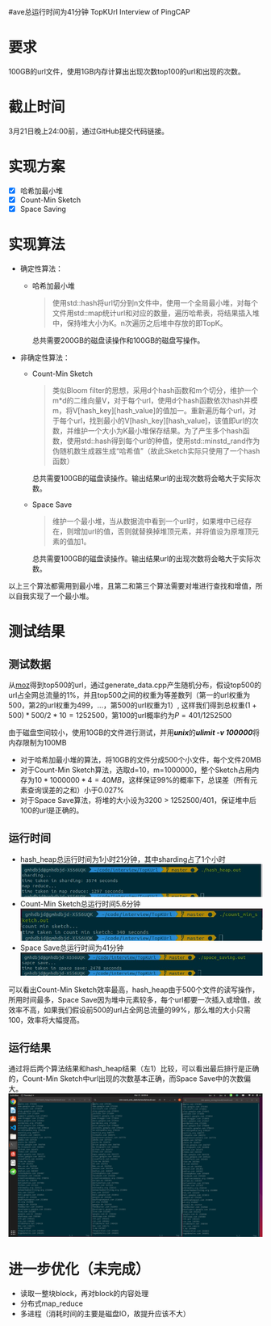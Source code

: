 #ave总运行时间为41分钟  TopKUrl
Interview of PingCAP

# 要求
100GB的url文件，使用1GB内存计算出出现次数top100的url和出现的次数。

# 截止时间
3月21日晚上24:00前，通过GitHub提交代码链接。

# 实现方案
  - [x] 哈希加最小堆
  - [x] Count-Min Sketch
  - [x] Space Saving

# 实现算法
- 确定性算法：
  - 哈希加最小堆
    > 使用std::hash将url切分到n文件中，使用一个全局最小堆，对每个文件用std::map统计url和对应的数量，遍历哈希表，将结果插入堆中，保持堆大小为K。n次遍历之后堆中存放的即TopK。
    
    总共需要200GB的磁盘读操作和100GB的磁盘写操作。

- 非确定性算法：
  - Count-Min Sketch
    > 类似Bloom filter的思想，采用d个hash函数和m个切分，维护一个m*d的二维向量V，对于每个url，使用d个hash函数依次hash并模m，将V[hash_key][hash_value]的值加一。重新遍历每个url，对于每个url，找到最小的V[hash_key][hash_value]，该值即url的次数，并维护一个大小为K最小堆保存结果。为了产生多个hash函数，使用std::hash得到每个url的种值，使用std::minstd_rand作为伪随机数生成器生成“哈希值”（故此Sketch实际只使用了一个hash函数）

    总共需要100GB的磁盘读操作。输出结果url的出现次数将会略大于实际次数。

  - Space Save
    > 维护一个最小堆，当从数据流中看到一个url时，如果堆中已经存在，则增加url的值，否则就替换掉堆顶元素，并将值设为原堆顶元素的值加1。

    总共需要100GB的磁盘读操作。输出结果url的出现次数将会略大于实际次数。

以上三个算法都需用到最小堆，且第二和第三个算法需要对堆进行查找和增值，所以自我实现了一个最小堆。

# 测试结果
## 测试数据
从[moz](https://moz.com/top500)得到top500的url，通过generate_data.cpp产生随机分布，假设top500的url占全网总流量的1%，并且top500之间的权重为等差数列（第一的url权重为500，第2的url权重为499，...，第500的url权重为1）, 这样我们得到总权重$(1+500)*500/2*10=1252500$，第100的url概率约为$P=401/1252500$

由于磁盘空间较小，使用10GB的文件进行测试，并用***unix***的***ulimit -v 100000***将内存限制为100MB
- 对于哈希加最小堆的算法，将10GB的文件分成500个小文件，每个文件20MB
- 对于Count-Min Sketch算法，选取d=10，m=1000000，整个Sketch占用内存为$10*1000000*4=40MB$，这样保证99%的概率下，总误差（所有元素查询误差的之和）小于0.027%
- 对于Space Save算法，将堆的大小设为3200 > 1252500/401，保证堆中后100的url是正确的。

## 运行时间
- hash_heap总运行时间为1小时21分钟，其中sharding占了1个小时
  ![](screenshot/hash_heap.jpg)
- Count-Min Sketch总运行时间5.6分钟
  ![](screenshot/count_min_sketch.jpg)
- Space Save总运行时间为41分钟
  ![](screenshot/space_save.jpg)

可以看出Count-Min Sketch效率最高，hash_heap由于500个文件的读写操作，所用时间最多，Space Save因为堆中元素较多，每个url都要一次插入或增值，故效率不高，如果我们假设前500的url占全网总流量的99%，那么堆的大小只需100，效率将大幅提高。

## 运行结果
通过将后两个算法结果和hash_heap结果（左1）比较，可以看出最后排行是正确的，Count-Min Sketch中url出现的次数基本正确，而Space Save中的次数偏大。
![](screenshot/result.png)



# 进一步优化（未完成）
- 读取一整块block，再对block的内容处理
- 分布式map_reduce
- 多进程（消耗时间的主要是磁盘IO，故提升应该不大）